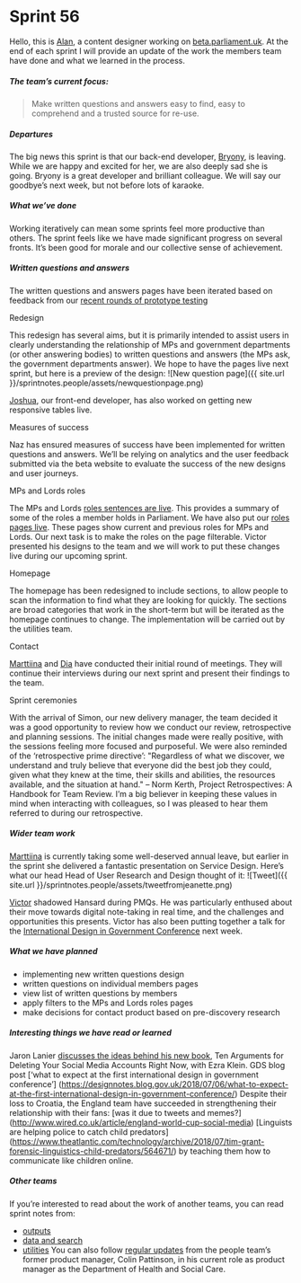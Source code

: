 # Sprint 56
Hello, this is [Alan](https://twitter.com/alanmayers), a content designer working on [beta.parliament.uk](https://beta.parliament.uk/). At the end of each sprint I will provide an update of the work the members team have done and what we learned in the process.
##### The team’s current focus:
> Make written questions and answers easy to find, easy to comprehend and a trusted source for re-use.

##### Departures
The big news this sprint is that our back-end developer, [Bryony](https://twitter.com/bryonywatson1), is leaving. While we are happy and excited for her, we are also deeply sad she is going. Bryony is a great developer and brilliant colleague. We will say our goodbye’s next week, but not before lots of karaoke.
##### What we’ve done
Working iteratively can mean some sprints feel more productive than others. The sprint feels like we have made significant progress on several fronts. It’s been good for morale and our collective sense of achievement.
##### Written questions and answers
The written questions and answers pages have been iterated based on feedback from our [recent rounds of prototype testing](https://ukparliament.github.io/sprintnotes.people/18/)

Redesign

This redesign has several aims, but it is primarily intended to assist users in clearly understanding the relationship of MPs and government departments (or other answering bodies) to written questions and answers (the MPs ask, the government departments answer).
We hope to have the pages live next sprint, but here is a preview of the design:
![New question page]({{ site.url }}/sprintnotes.people/assets/newquestionpage.png)

[Joshua](https://twitter.com/joshuawaheed), our front-end developer, has also worked on getting new responsive tables live.

Measures of success

Naz has ensured measures of success have been implemented for written questions and answers. We’ll be relying on analytics and the user feedback submitted via the beta website to evaluate the success of the new designs and user journeys.

MPs and Lords roles

The MPs and Lords [roles sentences are live](https://beta.parliament.uk/people/ZRkSdAIh). This provides a summary of some of the roles a member holds in Parliament.
We have also put our [roles pages live]( https://beta.parliament.uk/people/NEeuvx38/associations). These pages show current and previous roles for MPs and Lords.
Our next task is to make the roles on the page filterable. Victor presented his designs to the team and we will work to put these changes live during our upcoming sprint.

Homepage

The homepage has been redesigned to include sections, to allow people to scan the information to find what they are looking for quickly.
The sections are broad categories that work in the short-term but will be iterated as the homepage continues to change.
The implementation will be carried out by the utilities team.

Contact

[Marttiina](https://twitter.com/marttiinak) and [Dia](https://twitter.com/DN78) have conducted their initial round of meetings. They will continue their interviews during our next sprint and present their findings to the team.

Sprint ceremonies

With the arrival of Simon, our new delivery manager, the team decided it was a good opportunity to review how we conduct our review, retrospective and planning sessions.
The initial changes made were really positive, with the sessions feeling more focused and purposeful.
We were also reminded of the ‘retrospective prime directive’:
"Regardless of what we discover, we understand and truly believe that everyone did the best job they could, given what they knew at the time, their skills and abilities, the resources available, and the situation at hand." – Norm Kerth, Project Retrospectives: A Handbook for Team Review.
I’m a big believer in keeping these values in mind when interacting with colleagues, so I was pleased to hear them referred to during our retrospective.

##### Wider team work
[Marttiina](https://twitter.com/marttiinak) is currently taking some well-deserved annual leave, but earlier in the sprint she delivered a fantastic presentation on Service Design.
Here’s what our head Head of User Research and Design thought of it:
![Tweet]({{ site.url }}/sprintnotes.people/assets/tweetfromjeanette.png)

[Victor](https://twitter.com/_victorhwang) shadowed Hansard during PMQs. He was particularly enthused about their move towards digital note-taking in real time, and the challenges and opportunities this presents.
Victor has also been putting together a talk for the [International Design in Government Conference](http://international.gov-design.com) next week.

##### What we have planned
* implementing new written questions design
* written questions on individual members pages
* view list of written questions by members
* apply filters to the MPs and Lords roles pages
* make decisions for contact product based on pre-discovery research

##### Interesting things we have read or learned
Jaron Lanier [discusses the ideas behind his new book](https://www.vox.com/ezra-klein-show-podcast), Ten Arguments for Deleting Your Social Media Accounts Right Now, with Ezra Klein.
GDS blog post [‘what to expect at the first international design in government conference’]
(https://designnotes.blog.gov.uk/2018/07/06/what-to-expect-at-the-first-international-design-in-government-conference/)
Despite their loss to Croatia, the England team have succeeded in strengthening their relationship with their fans: [was it due to tweets and memes?]
(http://www.wired.co.uk/article/england-world-cup-social-media)
[Linguists are helping police to catch child predators] (https://www.theatlantic.com/technology/archive/2018/07/tim-grant-forensic-linguistics-child-predators/564671/) by teaching them how to communicate like children online.

##### Other teams
If you’re interested to read about the work of another teams, you can read sprint notes from:
* [outputs](https://ukparliament.github.io/sprintnotes.outputs/)
* [data and search](https://ukparliament.github.io/weeknotes.data-search/)
* [utilities](https://medium.com/@gemmarogers1)
You can also follow [regular updates](https://colinpattinson.github.io/Updates/22/) from the people team’s former product manager, Colin Pattinson, in his current role as product manager as the Department of Health and Social Care.
